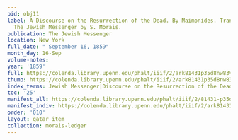 ```yaml
---
pid: obj11
label: A Discourse on the Resurrection of the Dead. By Maimonides. Translated for
  The Jewish Messenger by S. Morais.
publication: The Jewish Messenger
location: New York
full_date: " September 16, 1859"
month_day: 16-Sep
volume-notes:
year: '1859'
full: https://colenda.library.upenn.edu/phalt/iiif/2/ark81431p35d8nw83%2FSHA256E-s8732459--175c1d60e4b5907aeee7e664e5957e14ecb7a6f151bda045d13a71325065d164.jpeg/full/3500,/0/default.jpg
thumb: https://colenda.library.upenn.edu/phalt/iiif/2/ark81431p35d8nw83%2FSHA256E-s8732459--175c1d60e4b5907aeee7e664e5957e14ecb7a6f151bda045d13a71325065d164.jpeg/full/!200,200/0/default.jpg
index_terms: Jewish Messenger|Discourse on the Resurrection of the Dead
toc: '25'
manifest_all: https://colenda.library.upenn.edu/phalt/iiif/2/81431-p35d8nw83/manifest
manifest_indiv: https://colenda.library.upenn.edu/phalt/iiif/2/ark81431p35d8nw83%2FSHA256E-s8732459--175c1d60e4b5907aeee7e664e5957e14ecb7a6f151bda045d13a71325065d164.jpeg
order: '010'
layout: qatar_item
collection: morais-ledger
---
```

